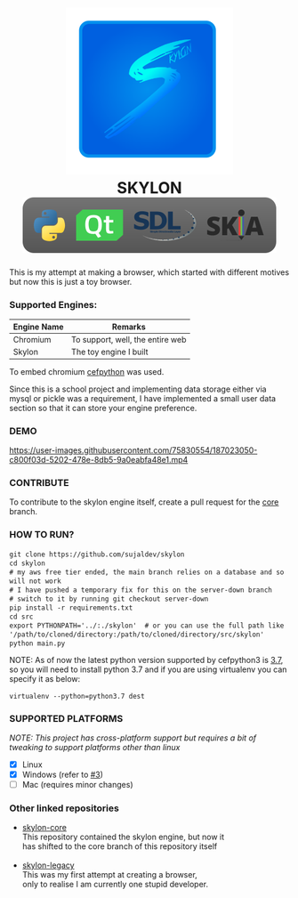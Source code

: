 <h1 align=center>
  <img alt="Skylon Logo" src="https://github.com/sujaldev/skylon/raw/main/docs/images/logo.svg?raw=true" width=300><br>
  SKYLON<br>
  <img alt="Badge" src="https://github.com/sujaldev/skylon/raw/main/docs/images/badge.svg?raw=true">
</h1>

This is my attempt at making a browser, which started with different motives but
now this is just a toy browser.

### Supported Engines:

| Engine Name | Remarks                          |
|-------------|----------------------------------|
| Chromium    | To support, well, the entire web |
| Skylon      | The toy engine I built           |

To embed chromium [cefpython](https://github.com/cztomczak/cefpython) was used.

Since this is a school project and implementing data storage either via mysql or
pickle was a requirement, I have implemented a small user data section so that
it can store your engine preference.

### DEMO

https://user-images.githubusercontent.com/75830554/187023050-c800f03d-5202-478e-8db5-9a0eabfa48e1.mp4

### CONTRIBUTE

To contribute to the skylon engine itself, create a pull request for the
[core](https://github.com/sujaldev/skylon/tree/core) branch.

### HOW TO RUN?

```shell
git clone https://github.com/sujaldev/skylon
cd skylon
# my aws free tier ended, the main branch relies on a database and so will not work
# I have pushed a temporary fix for this on the server-down branch
# switch to it by running git checkout server-down
pip install -r requirements.txt
cd src
export PYTHONPATH='../:./skylon'  # or you can use the full path like '/path/to/cloned/directory:/path/to/cloned/directory/src/skylon'
python main.py
```

NOTE: As of now the latest python version supported by cefpython3
is [3.7](https://github.com/cztomczak/cefpython#latest-release), so you will need to install python 3.7 and if you are
using virtualenv you can specify it as below:

```shell
virtualenv --python=python3.7 dest
```

### SUPPORTED PLATFORMS

_NOTE: This project has cross-platform support but requires a bit of tweaking to
support platforms other than linux_

- [x] Linux
- [x] Windows (refer to [#3](https://github.com/sujaldev/skylon/issues/3))
- [ ] Mac (requires minor changes)

### Other linked repositories

- [skylon-core](https://github.com/sujaldev/skylon-core) <br>
  This repository contained the skylon engine, but now it <br>
  has shifted to the core branch of this repository itself<br> <br>
- [skylon-legacy](https://github.com/sujaldev/skylon-legacy) <br>
  This was my first attempt at creating a browser, <br>
  only to realise I am currently one stupid developer.
